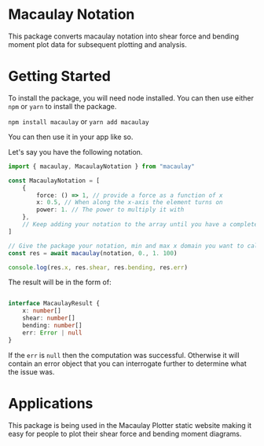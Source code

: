 # Macaulay Notation

This package converts macaulay notation into shear force and bending moment plot data for subsequent plotting and analysis.

# Getting Started

To install the package, you will need node installed. You can then use either `npm` or `yarn` to install the package.

`npm install macaulay` or `yarn add macaulay`

You can then use it in your app like so.

Let's say you have the following notation.


```typescript
import { macaulay, MacaulayNotation } from "macaulay"

const MacaulayNotation = [
	{
		force: () => 1, // provide a force as a function of x
		x: 0.5, // When along the x-axis the element turns on
		power: 1. // The power to multiply it with
	},
	// Keep adding your notation to the array until you have a completed your equation.
]

// Give the package your notation, min and max x domain you want to calculate across and the number of datapoints.
const res = await macaulay(notation, 0., 1. 100)

console.log(res.x, res.shear, res.bending, res.err)
```


The result will be in the form of:

```typescript

interface MacaulayResult {
	x: number[]
	shear: number[]
	bending: number[]
	err: Error | null
}

```

If the `err` is `null` then the computation was successful. Otherwise it will contain an error object that you can interrogate further to determine what the issue was.

# Applications

This package is being used in the Macaulay Plotter static website making it easy for people to plot their shear force and bending moment diagrams.
